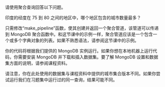 请使用聚合查询回答以下问题。

印度的经度在 75 到 80 之间的地区中，哪个地区包含的城市数量最多？

只需修改“make_pipeline”函数，使其创建并返回一个聚合管道，该管道可以传递到 MongoDB 聚合函数中。和这节课中的示例一样，聚合管道应该是一个包含一个或多个字典对象的列表。如果不熟悉语法，请参阅这节课中的示例。

你的代码将根据我们提供的 MongoDB 实例运行。如果你想在本地机器上运行代码，你需要安装 MongoDB 并下载和插入数据集。要了解 MongoDB 设置和数据集方面的说明，请参阅课程资料。

请注意，你在此处使用的数据集与课程资料中提供的城市集合版本不同。如果你尝试运行我们在习题集中运行过的同一查询，结果可能不同。
